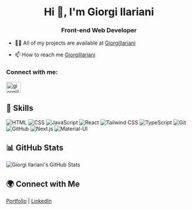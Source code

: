 <h1 align="center">Hi 👋, I'm Giorgi Ilariani</h1>
<h3 align="center">Front-end Web Developer</h3>

- 👨‍💻 All of my projects are available at [GiorgiIlariani](https://github.com/GiorgiIlariani?tab=repositories)

- 📫 How to reach me [GiorgiIlariani](https://www.linkedin.com/in/giorgi-ilariani-69869a260/)

<h3 align="left">Connect with me:</h3>
<p align="left">
<a href="https://www.linkedin.com/in/giorgi-ilariani-69869a260/" target="blank"><img align="center" src="https://raw.githubusercontent.com/rahuldkjain/github-profile-readme-generator/master/src/images/icons/Social/linked-in-alt.svg" alt="giorgiilariani" height="30" width="40" /></a>


## 🚀 Skills

![HTML](https://img.shields.io/badge/HTML-%23E34F26.svg?style=flat&logo=html5&logoColor=white)
![CSS](https://img.shields.io/badge/CSS-%231572B6.svg?style=flat&logo=css3&logoColor=white)
![JavaScript](https://img.shields.io/badge/JavaScript-%23F7DF1E.svg?style=flat&logo=javascript&logoColor=black)
![React](https://img.shields.io/badge/React-%2361DAFB.svg?style=flat&logo=react&logoColor=white)
![Tailwind CSS](https://img.shields.io/badge/Tailwind_CSS-%2338B2AC.svg?style=flat&logo=tailwind-css&logoColor=white)
![TypeScript](https://img.shields.io/badge/TypeScript-%23007ACC.svg?style=flat&logo=typescript&logoColor=white)
![Git](https://img.shields.io/badge/Git-%23F05032.svg?style=flat&logo=git&logoColor=white)
![GitHub](https://img.shields.io/badge/GitHub-%23181717.svg?style=flat&logo=github&logoColor=white)
![Next.js](https://img.shields.io/badge/Next.js-%23000000.svg?style=flat&logo=nextdotjs&logoColor=white)
![Material-UI](https://img.shields.io/badge/Material--UI-%230081CB.svg?style=flat&logo=material-ui&logoColor=white)

## 📊 GitHub Stats

![Giorgi Ilariani's GitHub Stats](https://github-readme-stats.vercel.app/api?username=giorgiilariani&show_icons=true&theme=radical)


## 🌍 Connect with Me

[Portfolio](https://portfolio-sigma-rosy-36.vercel.app/) | 
[LinkedIn](https://www.linkedin.com/in/giorgi-ilariani-69869a260/)



